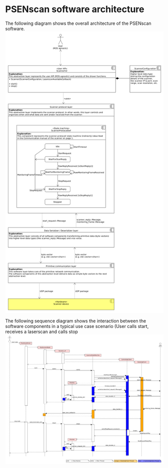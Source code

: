 # PSENscan software architecture
The following diagram shows the overall architecture of the PSENscan software.
![Diagram showing the high level overall architecture of the system](diag_comp_overall_architecture.png)

The following sequence diagram shows the interaction between the software components in a typical use case scenario (User calls start, receives a laserscan and calls stop
![Sequence diagram showing the interaction between the software components](api_sequence_diag.png)
